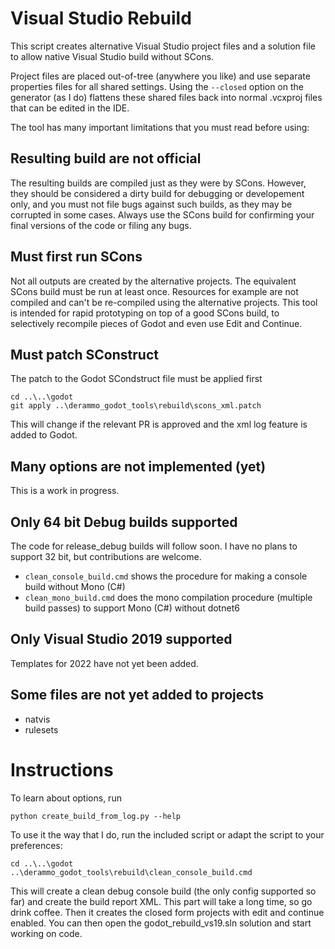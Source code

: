 # Visual Studio Rebuild

This script creates alternative Visual Studio project files and a solution file to allow native Visual Studio build without SCons.

Project files are placed out-of-tree (anywhere you like) and use separate properties files for all shared settings.  Using the `--closed` option on the generator (as I do) flattens these shared files back into normal .vcxproj files that can be edited in the IDE.

The tool has many important limitations that you must read before using:

## Resulting build are not official

The resulting builds are compiled just as they were by SCons.  However, they should be considered a dirty build for debugging or developement only, and you must not file bugs against such builds, as they may be corrupted in some cases.  Always use the SCons build for confirming your final versions of the code or filing any bugs.

## Must first run SCons

Not all outputs are created by the alternative projects.  The equivalent SCons build must be run at least once.  Resources for example are not compiled and can't be re-compiled using the alternative projects.  This tool is intended for rapid prototyping on top of a good SCons build, to selectively recompile pieces of Godot and even use Edit and Continue.

## Must patch SConstruct

The patch to the Godot SCondstruct file must be applied first

```
cd ..\..\godot
git apply ..\derammo_godot_tools\rebuild\scons_xml.patch
```

This will change if the relevant PR is approved and the xml log feature is added to Godot.

## Many options are not implemented (yet)

This is a work in progress.

## Only 64 bit Debug builds supported

The code for release_debug builds will follow soon.  I have no plans to support 32 bit, but contributions are welcome.

- `clean_console_build.cmd` shows the procedure for making a console build without Mono (C#)
- `clean_mono_build.cmd` does the mono compilation procedure (multiple build passes) to support Mono (C#) without dotnet6

## Only Visual Studio 2019 supported

Templates for 2022 have not yet been added.

## Some files are not yet added to projects

- natvis
- rulesets

# Instructions

To learn about options, run 
```
python create_build_from_log.py --help
```

To use it the way that I do, run the included script or adapt the script to your preferences:

```
cd ..\..\godot
..\derammo_godot_tools\rebuild\clean_console_build.cmd
```

This will create a clean debug console build (the only config supported so far) and create the build report XML.  This part will take a long time, so go drink coffee.  Then it creates the closed form projects with edit and continue enabled.  You can then open the godot_rebuild_vs19.sln solution and start working on code.

